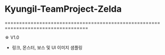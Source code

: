 # Kyungil-TeamProject-Zelda

===================================================================================

☆ V1.0
* 링크, 몬스터, 보스 및 UI 이미지 샘플링
